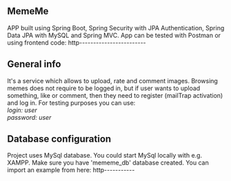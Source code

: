 ## MemeMe
APP built using Spring Boot, Spring Security with JPA Authentication, Spring Data JPA with MySQL and Spring MVC.
App can be tested with Postman or using frontend code: http------------------------
 
## General info
It's a service which allows to upload, rate and comment images. Browsing memes does not require to be logged in, but if user wants to upload something, like or comment, then they need to register (mailTrap activation) and log in. For testing purposes you can use: <br/>
*login: user* <br/>
*password: user*  


 
## Database configuration
Project uses MySql database.
You could start MySql locally with e.g. XAMPP.
Make sure you have 'mememe_db' database created. You can import an example from here: http-----------


